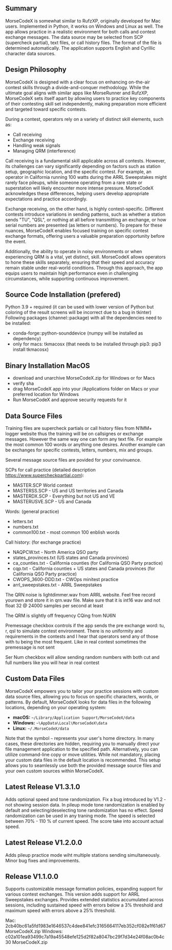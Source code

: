 ## Summary

MorseCodeX is somewhat similar to RufzXP, originally developed for Mac users. Implemented in Python, it works on Windows and Linux as well. The app allows practice in a realistic environment for both calls and contest exchange messages. The data source may be selected from SCP (supercheck partial), text files, or call history files. The format of the file is determined automatically. The application supports English and Cyrillic character data sources.

## Design Philosophy

MorseCodeX is designed with a clear focus on enhancing on-the-air contest skills through a divide-and-conquer methodology. While the ultimate goal aligns with similar apps like MorseRunner and RufzXP, MorseCodeX sets itself apart by allowing users to practice key components of their contesting skill set independently, making preparation more efficient and targeted toward specific contests.

During a contest, operators rely on a variety of distinct skill elements, such as:
- Call receiving
- Exchange receiving
- Handling weak signals
- Managing QRM (interference)

Call receiving is a fundamental skill applicable across all contests. However, its challenges can vary significantly depending on factors such as station setup, geographic location, and the specific contest. For example, an operator in California running 100 watts during the ARRL Sweepstakes might rarely face pileups, while someone operating from a rare state or superstation will likely encounter more intense pressure. MorseCodeX acknowledges these differences, helping users develop appropriate expectations and practice accordingly.

Exchange receiving, on the other hand, is highly contest-specific. Different contests introduce variations in sending patterns, such as whether a station sends "TU", "QSL", or nothing at all before transmitting an exchange, or how serial numbers are presented (as letters or numbers). To prepare for these nuances, MorseCodeX enables focused training on specific contest exchange formats, offering users a valuable preparation opportunity before the event.

Additionally, the ability to operate in noisy environments or when experiencing QRM is a vital, yet distinct, skill. MorseCodeX allows operators to hone these skills separately, ensuring that their speed and accuracy remain stable under real-world conditions. Through this approach, the app equips users to maintain high performance even in challenging circumstances, while supporting continuous improvement.


## Source Code Installation (prefered)

Python 3.9 + required (it can be used with lower version of Python but coloring of the result screens will be incorrect due to a bug in tkinter)
Following packages (channel::package) with all the dependencies need to be installed:
- conda-forge::python-sounddevice (numpy will be installed as dependency)
- only for macs: tkmacosx (that needs to be installed through pip3: pip3 install tkmacosx)

## Binary Installation MacOS

- download and unarchive MorseCodeX.zip for Windows or for Macs
- verify sha
- drag MorseCodeX app into your /Applications folder on Macs or your preferred location for Windows
- Run MorseCodeX and approve security requests for it

## Data Source Files

Training files are supercheck partials or call history files from N1MM+ logger website thus the training will be on callsignes or exchange messages. However the same way one can form any text file. For example the most common 100 words or anything one desires. Another example can be exchanges for specific contests, letters, numbers, mix and groups. 

Several message source files are povided for your convinuence.

SCPs for call practice (detailed description https://www.supercheckpartial.com):
- MASTER.SCP World contest
- MASTERSS.SCP - US and US territories and Canada
- MASTERDX.SCP - Everything but not US and VE
- MASTERUSVE.SCP - US and Canada

Words: (general practice)
- letters.txt
- numbers.txt
- common100.txt - most common 100 enblish words

Call history: (for exchange practice)
- NAQPCW.txt - North America QSO party 
- states_provinces.txt (US states and Canada provinces)
- ca_counties.txt - California counties (for California QSO Party practice)
- cqp.txt - California counties + US states and Canada provinces (for California QSO Party practice)
- CWOPS_3600-DDD.txt - CWOps minitest practice
- arrl_sweepstakes.txt - ARRL Sweepstakes

The QRN noise is lightdimmer.wav from ARRL website. Feel free record yourown and store it in qrn.wav file. Make sure that it is int16 wav and not float 32 @ 24000 samples per second at least

The QRM is slightly off frequency CQing from NU6N

Premessage checkbox controls if the app sends the pre exchange word: tu, r, qsl to simulate contest environment. There is no uniformity and requirements in the contests and I hear that operators send any of those with tu being the most frequent. Like in real contest sometimes the premessage is not sent

Ser Num checkbox will allow sending random numbers with both cut and full numbers like you will hear in real contest

## Custom Data Files

MorseCodeX empowers you to tailor your practice sessions with custom data source files, allowing you to focus on specific characters, words, or patterns. By default, MorseCodeX looks for data files in the following locations, depending on your operating system:

-   **macOS:** `~/Library/Application Support/MorseCodeX/data`
-   **Windows:** `~\AppData\Local\MorseCodeX\data`
-   **Linux:** `~/.MorseCodeX/data`

Note that the symbol `~` represents your user's home directory. In many cases, these directories are hidden, requiring you to manually direct your file management application to the specified path. Alternatively, you can utilize command-line copy or move utilities. While not mandatory, placing your custom data files in the default location is recommended. This setup allows you to seamlessly use both the provided message source files and your own custom sources within MorseCodeX.

## Latest Release V1.3.1.0

Adds optional speed and tone randomization. Fix a bug introduced by V1.2 - not showing session data. In pileup mode tone randomization is enabled by default and selecting/deselecting tone randomization has no effect. Speed randomization can be used in any traning mode. The speed is selected between 70% - 110 % of current speed. The score take into account actual speed.


## Latest Release V1.2.0.0

Adds pileup practice mode wiht multiple stations sending simultaneously. Minor bug fixes and improvements.

## Release V1.1.0.0

Supports customizable message formation policies, expanding support for various contest exchanges. This version adds support for ARRL Sweepstakes exchanges. Provides extended statistics accumulated across sessions, including sustained speed with errors below a 3% threshold and maximum speed with errors above a 25% threshold.

Mac: 2cb40bc61a5fd1983e1646537c4dee841efc3165664117eb352cf082e1f61d67  MorseCodeX.zip
Windows: c02a101ea93499c7a19a45548efe125d2f82a8047bc29f7d34e24f08ac0b4c30 MorseCodeX.zip

